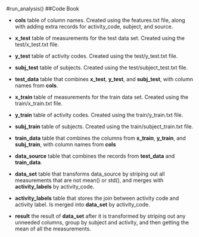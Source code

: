 #run_analysis()
##Code Book

* **cols**	table of column names.  Created using the features.txt file, along with adding extra records
	for activity_code, subject, and source.

* **x_test**	table of measurements for the test data set.  Created using the test/x_test.txt file.

* **y_test**	table of activity codes.  Created using the test/y_test.txt file.

* **subj_test**	table of subjects.  Created using the test/subject_test.txt file.

* **test_data**	table that combines **x_test**, **y_test**, and **subj_test**, with column
		names from **cols**.

* **x_train**	table of measurements for the train data set.  Created using the train/x_train.txt
		file.

* **y_train**	table of activity codes.  Created using the train/y_train.txt file.

* **subj_train**	table of subjects.  Created using the train/subject_train.txt file.

* **train_data**	table that combines the columns from **x_train**, **y_train**, and **subj_train**,
		with column names from **cols**

* **data_source**	table that combines the records from **test_data** and **train_data**.

* **data_set**	table that transforms data_source by striping out all measurements that are not
		mean() or std(), and merges with **activity_labels** by activity_code.

* **activity_labels**	table that stores the join between activity code and activity label.  Is merged into
		**data_set** by activity_code.

* **result**	the result of **data_set** after it is transformed by striping out any unneeded columns,
		group by subject and activity, and then getting the mean of all the measurements.